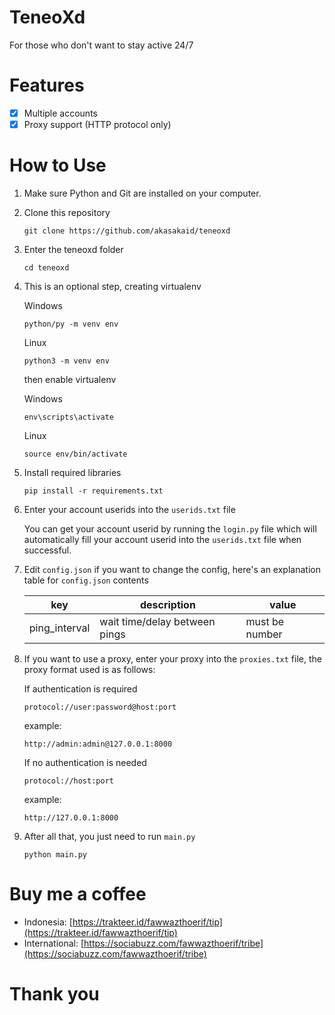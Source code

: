 # TeneoXd

For those who don't want to stay active 24/7

# Features

- [x] Multiple accounts
- [x] Proxy support (HTTP protocol only)

# How to Use

1. Make sure Python and Git are installed on your computer.

2. Clone this repository
   
   ```
   git clone https://github.com/akasakaid/teneoxd
   ```

3. Enter the teneoxd folder
   
   ```
   cd teneoxd
   ```

4. This is an optional step, creating virtualenv
   
   Windows
   ```
   python/py -m venv env
   ```

   Linux
   ```
   python3 -m venv env
   ```

   then enable virtualenv 

   Windows
   ```
   env\scripts\activate
   ```

   Linux
   ```
   source env/bin/activate
   ```
5. Install required libraries
   ```
   pip install -r requirements.txt
   ```

6. Enter your account userids into the `userids.txt` file
   
   You can get your account userid by running the `login.py` file which will automatically fill your account userid into the `userids.txt` file when successful.

7. Edit `config.json` if you want to change the config, here's an explanation table for `config.json` contents
   
   | key           | description                   | value          |
   | ------------- | ----------------------------- | -------------- |
   | ping_interval | wait time/delay between pings | must be number |

8. If you want to use a proxy, enter your proxy into the `proxies.txt` file, the proxy format used is as follows:
   
   If authentication is required

   `protocol://user:password@host:port`

   example:

   `http://admin:admin@127.0.0.1:8000`

   If no authentication is needed

   `protocol://host:port`

   example:

   `http://127.0.0.1:8000`

9. After all that, you just need to run `main.py`
   ```
   python main.py
   ```

# Buy me a coffee

- Indonesia: [https://trakteer.id/fawwazthoerif/tip](https://trakteer.id/fawwazthoerif/tip)
- International: [https://sociabuzz.com/fawwazthoerif/tribe](https://sociabuzz.com/fawwazthoerif/tribe)

# Thank you